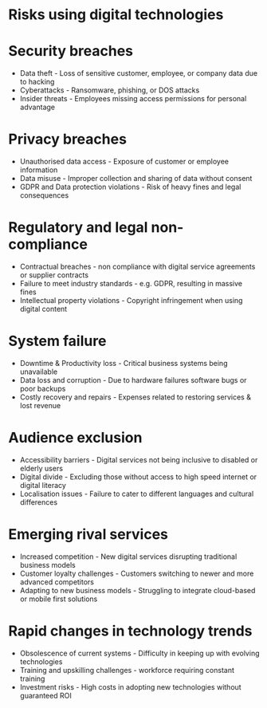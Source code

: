 # Risks using digital technologies

# Security breaches

- Data theft - Loss of sensitive customer, employee, or company data due to hacking
- Cyberattacks - Ransomware, phishing, or DOS attacks
- Insider threats - Employees missing access permissions for personal advantage

# Privacy breaches

- Unauthorised data access - Exposure of customer or employee information
- Data misuse - Improper collection and sharing of data without consent
- GDPR and Data protection violations - Risk of heavy fines and legal consequences

# Regulatory and legal non-compliance

- Contractual breaches - non compliance with digital service agreements or supplier contracts
- Failure to meet industry standards - e.g. GDPR, resulting in massive fines
- Intellectual property violations - Copyright infringement when using digital content

# System failure

- Downtime & Productivity loss - Critical business systems being unavailable
- Data loss and corruption - Due to hardware failures software bugs or poor backups
- Costly recovery and repairs - Expenses related to restoring services & lost revenue

# Audience exclusion

- Accessibility barriers - Digital services not being inclusive to disabled or elderly users
- Digital divide - Excluding those without access to high speed internet or digital literacy
- Localisation issues - Failure to cater to different languages and cultural differences

# Emerging rival services

- Increased competition - New digital services disrupting traditional business models
- Customer loyalty challenges - Customers switching to newer and more advanced competitors
- Adapting to new business models - Struggling to integrate cloud-based or mobile first solutions

# Rapid changes in technology trends

- Obsolescence of current systems - Difficulty in keeping up with evolving technologies
- Training and upskilling challenges - workforce requiring constant training
- Investment risks - High costs in adopting new technologies without guaranteed ROI